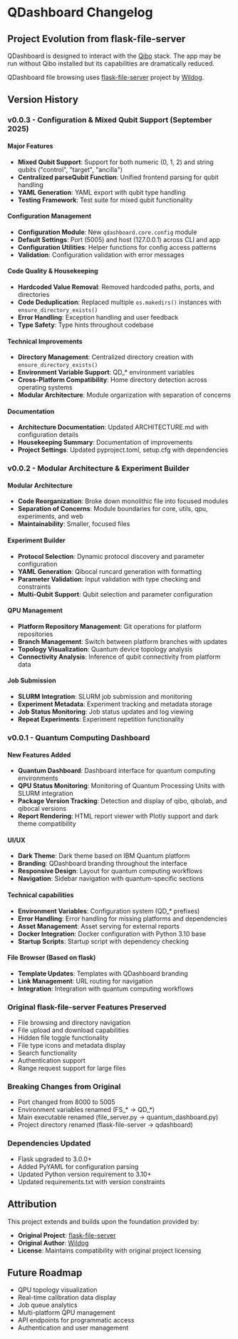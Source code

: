# QDashboard Changelog

## Project Evolution from flask-file-server

QDashboard is designed to interact with the [Qibo](https://github.com/qiboteam/qibo) stack. The app may be run without Qibo installed but its capabilities are dramatically reduced. 

QDashboard file browsing uses [flask-file-server](https://github.com/Wildog/flask-file-server) project by [Wildog](https://github.com/Wildog).

## Version History

### v0.0.3 - Configuration & Mixed Qubit Support (September 2025)

#### Major Features
- **Mixed Qubit Support**: Support for both numeric (0, 1, 2) and string qubits ("control", "target", "ancilla")
- **Centralized parseQubit Function**: Unified frontend parsing for qubit handling
- **YAML Generation**: YAML export with qubit type handling
- **Testing Framework**: Test suite for mixed qubit functionality

#### Configuration Management
- **Configuration Module**: New `qdashboard.core.config` module
- **Default Settings**: Port (5005) and host (127.0.0.1) across CLI and app
- **Configuration Utilities**: Helper functions for config access patterns
- **Validation**: Configuration validation with error messages

#### Code Quality & Housekeeping
- **Hardcoded Value Removal**: Removed hardcoded paths, ports, and directories
- **Code Deduplication**: Replaced multiple `os.makedirs()` instances with `ensure_directory_exists()`
- **Error Handling**: Exception handling and user feedback
- **Type Safety**: Type hints throughout codebase

#### Technical Improvements
- **Directory Management**: Centralized directory creation with `ensure_directory_exists()`
- **Environment Variable Support**: QD_* environment variables
- **Cross-Platform Compatibility**: Home directory detection across operating systems
- **Modular Architecture**: Module organization with separation of concerns

#### Documentation
- **Architecture Documentation**: Updated ARCHITECTURE.md with configuration details
- **Housekeeping Summary**: Documentation of improvements
- **Project Settings**: Updated pyproject.toml, setup.cfg with dependencies

### v0.0.2 - Modular Architecture & Experiment Builder

#### Modular Architecture
- **Code Reorganization**: Broke down monolithic file into focused modules
- **Separation of Concerns**: Module boundaries for core, utils, qpu, experiments, and web
- **Maintainability**: Smaller, focused files

#### Experiment Builder
- **Protocol Selection**: Dynamic protocol discovery and parameter configuration
- **YAML Generation**: Qibocal runcard generation with formatting
- **Parameter Validation**: Input validation with type checking and constraints
- **Multi-Qubit Support**: Qubit selection and parameter configuration

#### QPU Management
- **Platform Repository Management**: Git operations for platform repositories
- **Branch Management**: Switch between platform branches with updates
- **Topology Visualization**: Quantum device topology analysis
- **Connectivity Analysis**: Inference of qubit connectivity from platform data

#### Job Submission
- **SLURM Integration**: SLURM job submission and monitoring
- **Experiment Metadata**: Experiment tracking and metadata storage
- **Job Status Monitoring**: Job status updates and log viewing
- **Repeat Experiments**: Experiment repetition functionality

### v0.0.1 - Quantum Computing Dashboard

#### New Features Added
- **Quantum Dashboard**: Dashboard interface for quantum computing environments
- **QPU Status Monitoring**: Monitoring of Quantum Processing Units with SLURM integration
- **Package Version Tracking**: Detection and display of qibo, qibolab, and qibocal versions
- **Report Rendering**: HTML report viewer with Plotly support and dark theme compatibility

#### UI/UX
- **Dark Theme**: Dark theme based on IBM Quantum platform
- **Branding**: QDashboard branding throughout the interface
- **Responsive Design**: Layout for quantum computing workflows
- **Navigation**: Sidebar navigation with quantum-specific sections

#### Technical capabilities
- **Environment Variables**: Configuration system (QD_* prefixes)
- **Error Handling**: Error handling for missing platforms and dependencies
- **Asset Management**: Asset serving for external reports
- **Docker Integration**: Docker configuration with Python 3.10 base
- **Startup Scripts**: Startup script with dependency checking

#### File Browser (Based on flask)
- **Template Updates**: Templates with QDashboard branding
- **Link Management**: URL routing for navigation
- **Integration**: Integration with quantum computing workflows

### Original flask-file-server Features Preserved
- File browsing and directory navigation
- File upload and download capabilities
- Hidden file toggle functionality
- File type icons and metadata display
- Search functionality
- Authentication support
- Range request support for large files

### Breaking Changes from Original
- Port changed from 8000 to 5005
- Environment variables renamed (FS_* → QD_*)
- Main executable renamed (file_server.py → quantum_dashboard.py)
- Project directory renamed (flask-file-server → qdashboard)

### Dependencies Updated
- Flask upgraded to 3.0.0+
- Added PyYAML for configuration parsing
- Updated Python version requirement to 3.10+
- Updated requirements.txt with version constraints

## Attribution

This project extends and builds upon the foundation provided by:
- **Original Project**: [flask-file-server](https://github.com/Wildog/flask-file-server)
- **Original Author**: [Wildog](https://github.com/Wildog)
- **License**: Maintains compatibility with original project licensing

## Future Roadmap

- QPU topology visualization
- Real-time calibration data display
- Job queue analytics
- Multi-platform QPU management
- API endpoints for programmatic access
- Authentication and user management
